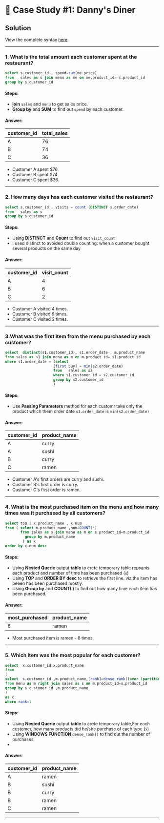 # 🍜 Case Study #1: Danny's Diner

## Solution

View the complete syntax [here]().

***

### 1. What is the total amount each customer spent at the restaurant?

````sql
select s.customer_id , spend=sum(me.price)
from   sales as s join menu as me on me.product_id= s.product_id
group by s.customer_id 
````

#### Steps:
- **join** ```sales``` and ```menu``` to get sales price.
- **Group by** and **SUM** to find out ```spend``` by each customer.

#### Answer:
| customer_id | total_sales |
| ----------- | ----------- |
| A           | 76          |
| B           | 74          |
| C           | 36          |

- Customer A spent $76.
- Customer B spent $74.
- Customer C spent $36.

***
### 2. How many days has each customer visited the restaurant?

````sql
select s.customer_id , visits = count (DISTINCT s.order_date)
from   sales as s
group by s.customer_id 
````

#### Steps:
- Using **DISTINCT** and **Count** to find out ```visit_count```
- I used distinct to avoided double counting: when a customer bought several products on the same day

#### Answer:
| customer_id | visit_count |
| ----------- | ----------- |
| A           | 4          |
| B           | 6          |
| C           | 2          |

- Customer A visited 4 times.
- Customer B visited 6 times.
- Customer C visited 2 times.
***

### 3.What was the first item from the menu purchased by each customer?

```sql
select  distinct(s1.customer_id), s1.order_date , m.product_name
from sales as s1 join menu as m on m.product_id= s1.product_id
where s1.order_date = (select 
                      [first buy] = min(s2.order_date)
                      from   sales as s2
					  where s1.customer_id = s2.customer_id
                      group by s2.customer_id
					  )
````

#### Steps:
- Use **Passing Parameters** method for each customr take only the product which them order date ```s1.order_date``` is ```min(s2.order_date)```


#### Answer:
| customer_id | product_name | 
| ----------- | ----------- |
| A           | curry        | 
| A           | sushi        | 
| B           | curry        | 
| C           | ramen        |

- Customer A's first orders are curry and sushi.
- Customer B's first order is curry.
- Customer C's first order is ramen.


***

### 4. What is the most purchased item on the menu and how many times was it purchased by all customers?

````sql
select top 1 x.product_name , x.num
from ( select m.product_name ,num=COUNT(*)
       from sales as s join menu as m on s.product_id=m.product_id
	     group by m.product_name
	    ) as x 
order by x.num desc
````

#### Steps:
- Using **Nested Querie** output **table** to crete temporary table repsants each product and number of time has been purchased (```x```)
- Using **TOP** and **ORDER BY desc** to retrieve the first line. viz the item has beeen has been purchased mostly.
- Using **Group by** and **COUNT( )** to find out how many time each item has been purchased.


#### Answer:
| most_purchased | product_name | 
| ----------- | ----------- |
| 8       | ramen |

- Most purchased item is ramen - 8 times. 

***

### 5. Which item was the most popular for each customer?

````sql
select  x.customer_id,x.product_name 
from 
(
select  s.customer_id ,m.product_name,[rank]=dense_rank()over (partition by s.customer_id order by count(s.product_id) desc)
from menu as m right join sales as s on m.product_id=s.product_id
group by s.customer_id ,m.product_name
)
as x
where rank=1
````

#### Steps:
- Using **Nested Querie** output **table** to crete temporary table,For each customer, how many products did he/she purchase of each type (```x```)
- Using **WINDOWS FUNCTION** ```dense_rank()``` to find out the number of purchases 
- 
#### Answer:
| customer_id | product_name |
| ----------- | ---------- |
| A           | ramen        | 
| B           | sushi        | 
| B           | curry        |  
| B           | ramen        | 
| C           | ramen        | 


***


